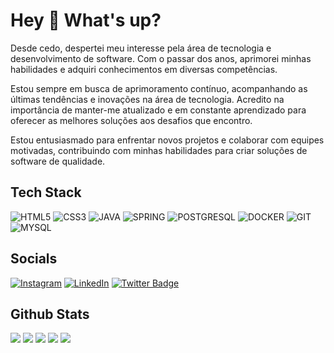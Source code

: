 # Hey 👋 What's up?

Desde cedo, despertei meu interesse pela área de tecnologia e desenvolvimento de software. Com o passar dos anos, aprimorei minhas habilidades e adquiri conhecimentos em diversas competências.

Estou sempre em busca de aprimoramento contínuo, acompanhando as últimas tendências e inovações na área de tecnologia. Acredito na importância de manter-me atualizado e em constante aprendizado para oferecer as melhores soluções aos desafios que encontro.

Estou entusiasmado para enfrentar novos projetos e colaborar com equipes motivadas, contribuindo com minhas habilidades para criar soluções de software de qualidade.

## Tech Stack
![HTML5](https://img.shields.io/badge/html5-%23E34F26.svg?style=for-the-badge&logo=html5&logoColor=white) 
![CSS3](https://img.shields.io/badge/css3-%231572B6.svg?style=for-the-badge&logo=css3&logoColor=white) 
![JAVA](https://img.shields.io/badge/Java-ED8B00?style=for-the-badge&logo=java&logoColor=white)
![SPRING](https://img.shields.io/badge/Spring-6DB33F?style=for-the-badge&logo=spring&logoColor=white)
![POSTGRESQL](https://img.shields.io/badge/PostgreSQL-316192?style=for-the-badge&logo=postgresql&logoColor=white)
![DOCKER](https://img.shields.io/badge/Docker-2496ED?style=for-the-badge&logo=docker&logoColor=white)
![GIT](https://img.shields.io/badge/Git-E34F26?style=for-the-badge&logo=git&logoColor=white)
![MYSQL](https://img.shields.io/badge/MySQL-00000F?style=for-the-badge&logo=mysql&logoColor=white)

## Socials
[![Instagram](https://img.shields.io/badge/Instagram-%23E4405F.svg?logo=Instagram&logoColor=white)](https://instagram.com/wferreiracosta)
[![LinkedIn](https://img.shields.io/badge/LinkedIn-%230077B5.svg?logo=linkedin&logoColor=white)](https://linkedin.com/in/wferreiracosta)
[![Twitter Badge](https://img.shields.io/badge/-Twitter-1ca0f1?logo=twitter&logoColor=white&link=https://twitter.com/wferreiracosta)](https://twitter.com/wferreiracosta)



## Github Stats
![](http://github-profile-summary-cards.vercel.app/api/cards/profile-details?username=wferreiracosta&theme=transparent)
![](http://github-profile-summary-cards.vercel.app/api/cards/repos-per-language?username=wferreiracosta&theme=transparent)
![](http://github-profile-summary-cards.vercel.app/api/cards/most-commit-language?username=wferreiracosta&theme=transparent)
![](http://github-profile-summary-cards.vercel.app/api/cards/stats?username=wferreiracosta&theme=transparent)
![](http://github-profile-summary-cards.vercel.app/api/cards/productive-time?username=wferreiracosta&theme=transparent&utcOffset=8)
